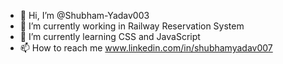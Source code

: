 - 👋 Hi, I’m @Shubham-Yadav003
- 👀 I’m currently working in Railway Reservation System
- 🌱 I’m currently learning CSS and JavaScript
- 📫 How to reach me www.linkedin.com/in/shubhamyadav007

<!---
Shubham-Yadav003/Shubham-Yadav003 is a ✨ special ✨ repository because its `README.md` (this file) appears on your GitHub profile.
You can click the Preview link to take a look at your changes.
--->
